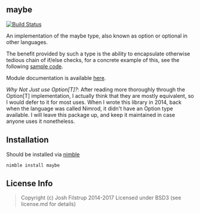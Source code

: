 maybe 
--
[![Build Status](https://travis-ci.org/superfunc/maybe.svg?branch=master)](https://travis-ci.org/superfunc/maybe)

An implementation of the maybe type, also 
known as option or optional in other languages. 

The benefit provided by such a type is the ability to
encapsulate otherwise tedious chain of if/else checks,
for a concrete example of this, see the following 
[sample code](src/examples/example.nim).

Module documentation is available [here](doc/maybe.html).

*Why Not Just use Option[T]?*: After reading more thoroughly through the Option[T] implementation, I actually
think that they are mostly equivalent, so I would defer to it for most uses. When I wrote this library in 2014, 
back when the language was called Nimrod, it didn't have an Option type available. I will leave this
package up, and keep it maintained in case anyone uses it nonetheless. 

## Installation
Should be installed via [nimble](http://github.com/nimrod-code/nimble)

``` nimble install maybe ```

## License Info
> Copyright (c) Josh Filstrup 2014-2017
Licensed under BSD3 (see license.md for details)
